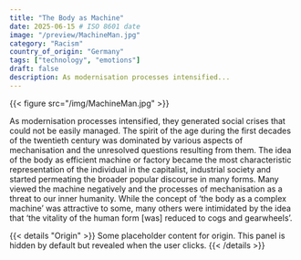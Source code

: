```yaml
---
title: "The Body as Machine"
date: 2025-06-15 # ISO 8601 date
image: "/preview/MachineMan.jpg"
category: "Racism"
country_of_origin: "Germany"
tags: ["technology", "emotions"]
draft: false
description: As modernisation processes intensified...
---
```


{{< figure src="/img/MachineMan.jpg" >}}

As modernisation processes intensified, they generated social crises that could not be easily managed. The spirit of the age during the first decades of the twentieth century was dominated by various aspects of mechanisation and the unresolved questions resulting from them. The idea of the body as efficient machine or factory became the most characteristic representation of the individual in the capitalist, industrial society and started permeating the broader popular discourse in many forms. Many viewed the machine negatively and the processes of mechanisation as a threat to our inner humanity. While the concept of ‘the body as a complex machine’ was attractive to some, many others were intimidated by the idea that ‘the vitality of the human form [was] reduced to cogs and gearwheels’.


{{< details "Origin" >}}
Some placeholder content for origin. This panel is hidden by default but revealed when the user clicks.
{{< /details >}}

